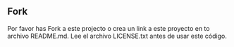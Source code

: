 ## Fork

Por favor has Fork a este projecto o crea un link a este proyecto en to archivo README.md. Lee el archivo LICENSE.txt antes de usar este código.
